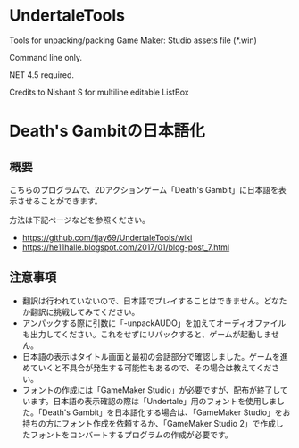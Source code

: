 # UndertaleTools
Tools for unpacking/packing Game Maker: Studio assets file (*.win)

Command line only.

NET 4.5 required.

Credits to Nishant S for multiline editable ListBox

# Death's Gambitの日本語化
## 概要
こちらのプログラムで、2Dアクションゲーム「Death's Gambit」に日本語を表示させることができます。

方法は下記ページなどを参照ください。
- https://github.com/fjay69/UndertaleTools/wiki
- https://he11halle.blogspot.com/2017/01/blog-post_7.html

## 注意事項
- 翻訳は行われていないので、日本語でプレイすることはできません。どなたか翻訳に挑戦してみてください。
- アンパックする際に引数に「-unpackAUDO」を加えてオーディオファイルも出力してください。これをせずにリパックすると、ゲームが起動しません。
- 日本語の表示はタイトル画面と最初の会話部分で確認しました。ゲームを進めていくと不具合が発生する可能性もあるので、その場合は教えてください。
- フォントの作成には「GameMaker Studio」が必要ですが、配布が終了しています。日本語の表示確認の際は「Undertale」用のフォントを使用しました。「Death's Gambit」を日本語化する場合は、「GameMaker Studio」をお持ちの方にフォント作成を依頼するか、「GameMaker Studio 2」で作成したフォントをコンバートするプログラムの作成が必要です。
